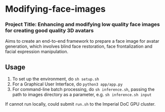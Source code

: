 # Modifying-face-images

### Project Title: Enhancing and modifying low quality face images for creating good quality 3D avatars

Aims to create an end-to-end framework to prepare a face image for avatar generation, which involves blind face restoration, face frontalization and facial expression manipulation.

## Usage
1. To set up the environment, do `sh setup.sh`
2. For a Graphical User Interface, do `python3 app/app.py`
3. For command-line batch processing, do `sh inference.sh`, passing the path to images directory as a parameter, e.g. `sh inference.sh input`

If cannot run locally, could submit `run.sh` to the Imperial DoC GPU cluster.
